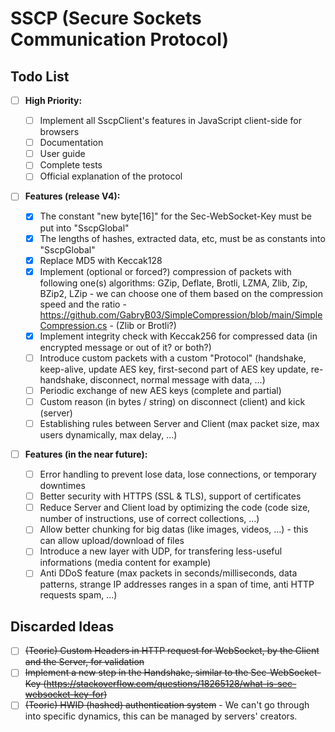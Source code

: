 # SSCP (Secure Sockets Communication Protocol)

## Todo List

- [ ] **High Priority:**

  - [ ] Implement all SscpClient's features in JavaScript client-side for browsers
  - [ ] Documentation
  - [ ] User guide
  - [ ] Complete tests
  - [ ] Official explanation of the protocol

- [ ] **Features (release V4):**
  - [x] The constant "new byte[16]" for the Sec-WebSocket-Key must be put into "SscpGlobal"
  - [x] The lengths of hashes, extracted data, etc, must be as constants into "SscpGlobal"
  - [x] Replace MD5 with Keccak128
  - [x] Implement (optional or forced?) compression of packets with following one(s) algorithms: GZip, Deflate, Brotli, LZMA, Zlib, Zip, BZip2, LZip - we can choose one of them based on the compression speed and the ratio - https://github.com/GabryB03/SimpleCompression/blob/main/SimpleCompression.cs - (Zlib or Brotli?)
  - [x] Implement integrity check with Keccak256 for compressed data (in encrypted message or out of it? or both?)
  - [ ] Introduce custom packets with a custom "Protocol" (handshake, keep-alive, update AES key, first-second part of AES key update, re-handshake, disconnect, normal message with data, ...)
  - [ ] Periodic exchange of new AES keys (complete and partial)
  - [ ] Custom reason (in bytes / string) on disconnect (client) and kick (server)
  - [ ] Establishing rules between Server and Client (max packet size, max users dynamically, max delay, ...)

- [ ] **Features (in the near future):**
  - [ ] Error handling to prevent lose data, lose connections, or temporary downtimes
  - [ ] Better security with HTTPS (SSL & TLS), support of certificates
  - [ ] Reduce Server and Client load by optimizing the code (code size, number of instructions, use of correct collections, ...)
  - [ ] Allow better chunking for big datas (like images, videos, ...) - this can allow upload/download of files
  - [ ] Introduce a new layer with UDP, for transfering less-useful informations (media content for example)
  - [ ] Anti DDoS feature (max packets in seconds/milliseconds, data patterns, strange IP addresses ranges in a span of time, anti HTTP requests spam, ...)

## Discarded Ideas
  - [ ] ~~(Teoric) Custom Headers in HTTP request for WebSocket, by the Client and the Server, for validation~~
  - [ ] ~~Implement a new step in the Handshake, similar to the Sec-WebSocket-Key (https://stackoverflow.com/questions/18265128/what-is-sec-websocket-key-for)~~
  - [ ] ~~(Teoric) HWID (hashed) authentication system~~ - We can't go through into specific dynamics, this can be managed by servers' creators.
